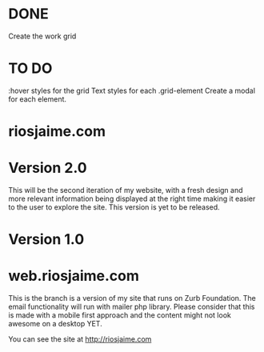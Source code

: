 # DONE

Create the work grid


# TO DO
:hover styles for the grid
Text styles for each .grid-element
Create a modal for each element.


# riosjaime.com

Version 2.0
=======
This will be the second iteration of my website, with a fresh design and more relevant information being displayed at the right time making it easier to the user to explore the site. This version is yet to be released.



Version 1.0
=======
# web.riosjaime.com

This is the branch is a version of my site that runs on Zurb Foundation. The email functionality will run with mailer php library. Please consider that this is made with a mobile first approach and the content might not look awesome on a desktop YET.

You can see the site at http://riosjaime.com
